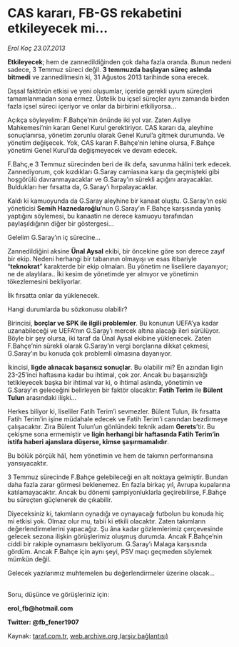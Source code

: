 # CAS kararı, FB-GS rekabetini etkileyecek mi...

*Erol Koç 23.07.2013*

<div class="yazi"><p><b>Etkileyecek</b>; hem de zannedildiğinden çok daha fazla oranda. Bunun nedeni sadece, 3 Temmuz süreci değil. <b>3 temmuzda başlayan süreç aslında bitmedi</b> ve zannedilmesin ki, 31 Ağustos 2013 tarihinde sona erecek.</p>
<p>Dışsal faktörün etkisi ve yeni oluşumlar, içeride gerekli uyum süreçleri tamamlanmadan sona ermez. Üstelik bu içsel süreçler aynı zamanda birden fazla içsel süreci içeriyor ve onlar da birbirini etkiliyorsa...</p>
<p>Açıkça söyleyelim: F.Bahçe’nin önünde iki yol var. Zaten Asliye Mahkemesi’nin kararı Genel Kurul gerektiriyor. CAS kararı da, aleyhine sonuçlanırsa, yönetim zorunlu olarak Genel Kurul’a gitmek durumunda. Ve yönetim değişecek. Yok, CAS kararı F.Bahçe’nin lehine olursa, F.Bahçe yönetimi Genel Kurul’da değişmeyecek ve devam edecek.</p>
<p>F.Bahç,e 3 Temmuz sürecinden beri de ilk defa, savunma hâlini terk edecek. Zannediyorum, çok kızdıkları G.Saray camiasına karşı da geçmişteki gibi hoşgörülü davranmayacaklar ve G.Saray’ın sürekli açığını arayacaklar. Buldukları her fırsatta da, G.Saray’ı hırpalayacaklar.</p>
<p>Kaldı ki kamuoyunda da G.Saray aleyhine bir kanaat oluştu. G.Saray’ın eski yöneticisi <b>Semih Haznedaroğlu</b>’nun G.Saray’ın F.Bahçe karşısında yanlış yaptığını söylemesi, bu kanaatin ne derece kamuoyu tarafından paylaşıldığının diğer bir göstergesi...</p>
<p>Gelelim G.Saray’ın iç sürecine...</p>
<p>Zannedildiğini aksine <b>Ünal Aysal</b> ekibi, bir öncekine göre son derece zayıf bir ekip. Nedeni herhangi bir tabanının olmayışı ve esas itibariyle “<b>teknokrat</b>” karakterde bir ekip olmaları. Bu yönetim ne liselilere dayanıyor; ne de alaylılara.. İki kesim de yönetimde yer almıyor ve yönetimin tökezlemesini bekliyorlar. </p>
<p>İlk fırsatta onlar da yüklenecek. </p>
<p>Hangi durumlarda bu sözkonusu olabilir? </p>
<p>Birincisi, <b>borçlar ve SPK ile ilgili problemler</b>. Bu konunun UEFA’ya kadar uzanabileceği ve UEFA’nın G.Saray’ı mercek altına alacağı ileri sürülüyor. Böyle bir şey olursa, iki taraf da Ünal Aysal ekibine yüklenecek. Zaten F.Bahçe’nin sürekli olarak G.Saray’ın vergi borçlarına dikkat çekmesi, G.Saray’ın bu konuda çok problemli olmasına dayanıyor.</p>
<p>İkincisi, <b>ligde alınacak başarısız sonuçlar</b>. Bu olabilir mi? En azından ligin 23-25’inci haftasına kadar bu ihtimal, çok zor. Ancak bu başarısızlığı tetikleyecek başka bir ihtimal var ki, o ihtimal aslında, yönetimin ve G.Saray’ın geleceğini belirleyen bir faktör olacaktır: <b>Fatih Terim</b> ile <b>Bülent Tulun</b> arasındaki ilişki...</p>
<p>Herkes biliyor ki, liseliler Fatih Terim’i sevmezler. Bülent Tulun, ilk fırsatta Fatih Terim’in işine müdahale edecek ve Fatih Terim’i canından bezdirmeye çalışacaktır. Zira Bülent Tulun’un gönlündeki teknik adam <b>Gerets</b>’tir. Bu çekişme sona ermemiştir ve <b>ligin herhangi bir haftasında Fatih Terim’in istifa haberi ajanslara düşerse, kimse şaşırmamalıdır</b>.</p>
<p>Bu bölük pörçük hâl, hem yönetimin ve hem de takımın performansına yansıyacaktır. </p>
<p>3 Temmuz sürecinde F.Bahçe gelebileceği en alt noktaya gelmiştir. Bundan daha fazla zarar görmesi beklenemez. En fazla birkaç yıl, Avrupa kupalarına katılamayacaktır. Ancak bu dönemi şampiyonluklarla geçirebilirse, F.Bahçe bu süreçten güçlenerek de çıkabilir.</p>
<p>Diyeceksiniz ki, takımların oynadığı ve oynayacağı futbolun bu konuda hiç mi etkisi yok. Olmaz olur mu, tabii ki etkili olacaktır. Zaten takımların değerlendirmelerini yapacağız. Şu âna kadar gözlemlerimiz çerçevesinde gelecek sezona ilişkin görüşlerimiz oluşmuş durumda. Ancak F.Bahçe’nin ciddi bir rakiple oynamasını bekliyorum. G.Saray’ı Malaga karşısında gördüm. Ancak F.Bahçe için aynı şeyi, PSV maçı geçmeden söylemek mümkün değil.</p>
<p>Gelecek yazılarımız muhtemelen bu değerlendirmeler üzerine olacak...</p>
<p><br/>Soru, düşünce ve görüşleriniz için: </p>
<p><b>erol_fb@hotmail.com</b></p>
<p><b>Twitter: @fb_fener1907</b></p>
</div>

Kaynak: [taraf.com.tr](http://www.taraf.com.tr:80/erol-koc/makale-cas-karari-fb-gs-rekabetini-etkileyecek-mi.htm), [web.archive.org (arşiv bağlantısı)](http://web.archive.org/web/20130726012409/http://www.taraf.com.tr:80/erol-koc/makale-cas-karari-fb-gs-rekabetini-etkileyecek-mi.htm)
